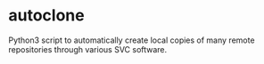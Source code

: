 # autoclone
Python3 script to automatically create local copies of many remote repositories through various SVC software.

